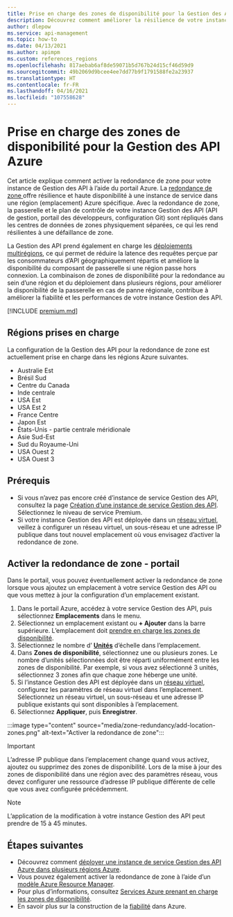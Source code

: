 ```yaml
---
title: Prise en charge des zones de disponibilité pour la Gestion des API Azure
description: Découvrez comment améliorer la résilience de votre instance de service Gestion des API Azure dans une région en activant la redondance de zone.
author: dlepow
ms.service: api-management
ms.topic: how-to
ms.date: 04/13/2021
ms.author: apimpm
ms.custom: references_regions
ms.openlocfilehash: 817aebab6af8de59071b5d767b24d15cf46d59d9
ms.sourcegitcommit: 49b2069d9bcee4ee7dd77b9f1791588fe2a23937
ms.translationtype: HT
ms.contentlocale: fr-FR
ms.lasthandoff: 04/16/2021
ms.locfileid: "107558628"
---
```

# <a name="availability-zone-support-for-azure-api-management"></a>Prise en charge des zones de disponibilité pour la Gestion des API Azure 

Cet article explique comment activer la redondance de zone pour votre instance de Gestion des API à l’aide du portail Azure. La [redondance de zone ](../availability-zones/az-overview.md#availability-zones) offre résilience et haute disponibilité à une instance de service dans une région (emplacement) Azure spécifique. Avec la redondance de zone, la passerelle et le plan de contrôle de votre instance Gestion des API (API de gestion, portail des développeurs, configuration Git) sont répliqués dans les centres de données de zones physiquement séparées, ce qui les rend résilientes à une défaillance de zone. 

La Gestion des API prend également en charge les [déploiements multirégions](api-management-howto-deploy-multi-region.md), ce qui permet de réduire la latence des requêtes perçue par les consommateurs d’API géographiquement répartis et améliore la disponibilité du composant de passerelle si une région passe hors connexion. La combinaison de zones de disponibilité pour la redondance au sein d’une région et du déploiement dans plusieurs régions, pour améliorer la disponibilité de la passerelle en cas de panne régionale, contribue à améliorer la fiabilité et les performances de votre instance Gestion des API.

[!INCLUDE [premium.md](../../includes/api-management-availability-premium.md)]

## <a name="supported-regions"></a>Régions prises en charge

La configuration de la Gestion des API pour la redondance de zone est actuellement prise en charge dans les régions Azure suivantes.

* Australie Est
* Brésil Sud
* Centre du Canada
* Inde centrale
* USA Est
* USA Est 2
* France Centre
* Japon Est
* États-Unis - partie centrale méridionale
* Asie Sud-Est
* Sud du Royaume-Uni
* USA Ouest 2
* USA Ouest 3

## <a name="prerequisites"></a>Prérequis

* Si vous n’avez pas encore créé d’instance de service Gestion des API, consultez la page [Création d’une instance de service Gestion des API](get-started-create-service-instance.md). Sélectionnez le niveau de service Premium.
* Si votre instance Gestion des API est déployée dans un [réseau virtuel](api-management-using-with-vnet.md), veillez à configurer un réseau virtuel, un sous-réseau et une adresse IP publique dans tout nouvel emplacement où vous envisagez d’activer la redondance de zone.

## <a name="enable-zone-redundancy---portal"></a>Activer la redondance de zone - portail

Dans le portail, vous pouvez éventuellement activer la redondance de zone lorsque vous ajoutez un emplacement à votre service Gestion des API ou que vous mettez à jour la configuration d’un emplacement existant.

1. Dans le portail Azure, accédez à votre service Gestion des API, puis sélectionnez **Emplacements** dans le menu.
1. Sélectionnez un emplacement existant ou **+ Ajouter** dans la barre supérieure. L’emplacement doit [prendre en charge les zones de disponibilité](#supported-regions).
1. Sélectionnez le nombre d’ **[Unités](upgrade-and-scale.md)** d’échelle dans l’emplacement.
1. Dans **Zones de disponibilité**, sélectionnez une ou plusieurs zones. Le nombre d’unités sélectionnées doit être réparti uniformément entre les zones de disponibilité. Par exemple, si vous avez sélectionné 3 unités, sélectionnez 3 zones afin que chaque zone héberge une unité.
1. Si l’instance Gestion des API est déployée dans un [réseau virtuel](api-management-using-with-vnet.md), configurez les paramètres de réseau virtuel dans l’emplacement. Sélectionnez un réseau virtuel, un sous-réseau et une adresse IP publique existants qui sont disponibles à l’emplacement.
1. Sélectionnez **Appliquer**, puis **Enregistrer**.

:::image type="content" source="media/zone-redundancy/add-location-zones.png" alt-text="Activer la redondance de zone":::

> [!IMPORTANT]
> L’adresse IP publique dans l’emplacement change quand vous activez, ajoutez ou supprimez des zones de disponibilité. Lors de la mise à jour des zones de disponibilité dans une région avec des paramètres réseau, vous devez configurer une ressource d’adresse IP publique différente de celle que vous avez configurée précédemment.

> [!NOTE]
> L’application de la modification à votre instance Gestion des API peut prendre de 15 à 45 minutes.

## <a name="next-steps"></a>Étapes suivantes

* Découvrez comment [déployer une instance de service Gestion des API Azure dans plusieurs régions Azure](api-management-howto-deploy-multi-region.md).
* Vous pouvez également activer la redondance de zone à l’aide d’un [modèle Azure Resource Manager](https://github.com/Azure/azure-quickstart-templates/tree/master/101-api-management-simple-zones).
* Pour plus d’informations, consultez [Services Azure prenant en charge les zones de disponibilité](../availability-zones/az-region.md).
* En savoir plus sur la construction de la [fiabilité](/azure/architecture/framework/resiliency/overview) dans Azure.